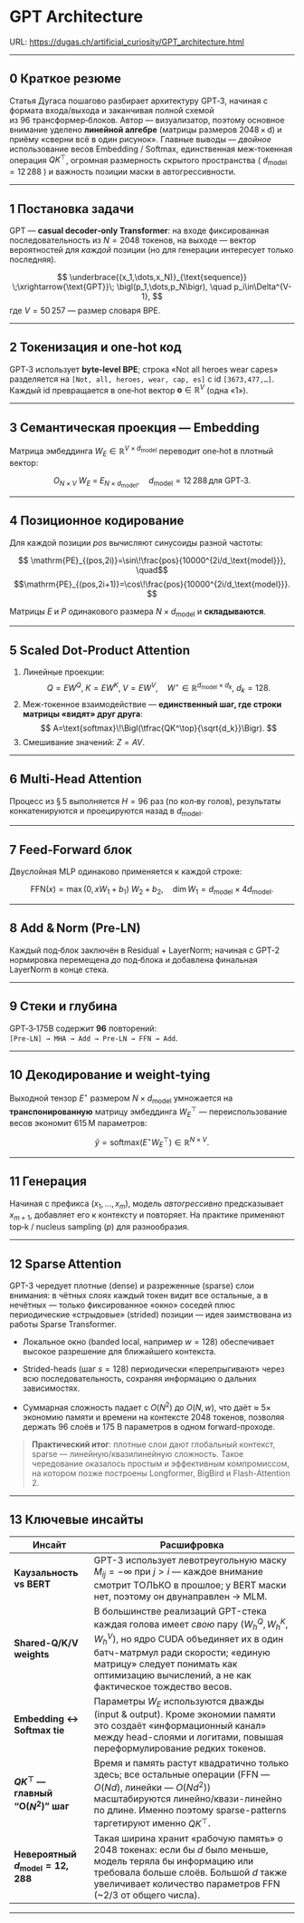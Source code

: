 
# GPT Architecture 

URL: https://dugas.ch/artificial_curiosity/GPT_architecture.html

---

## 0 Краткое резюме
Статья Дугаса пошагово разбирает архитектуру GPT‑3, начиная с формата входа/выхода и заканчивая полной схемой из 96 трансформер‑блоков. Автор — визуализатор, поэтому основное внимание уделено **линейной алгебре** (матрицы размеров 2048 × d) и приёму «сверни всё в один рисунок». Главные выводы — *двойное* использование весов Embedding / Softmax, единственная меж‑токенная операция $QK^\top$, огромная размерность скрытого пространства ( $d_\text{model}=12\,288$ ) и важность позиции маски в автогрессивности.

---

## 1 Постановка задачи
GPT — **casual decoder‑only Transformer**: на входе фиксированная последовательность из $N=2048$ токенов, на выходе — вектор вероятностей для *каждой* позиции (но для генерации интересует только последняя).

$$
\underbrace{(x_1,\dots,x_N)}_{\text{sequence}}
\;\xrightarrow{\text{GPT}}\;
\bigl(p_1,\dots,p_N\bigr), \quad
p_i\in\Delta^{V-1},
$$
где $V=50\,257$ — размер словаря BPE.

---

## 2 Токенизация и one‑hot код
GPT‑3 использует **byte‑level BPE**; строка «Not all heroes wear capes» разделяется на `[Not, all, heroes, wear, cap, es]` с id `[3673,477,…]`.  
Каждый id превращается в one‑hot вектор $\mathbf{o}\in\mathbb R^{V}$ (одна «1»).

---

## 3 Семантическая проекция — Embedding  
Матрица эмбеддинга $W_E\in\mathbb R^{V\times d_\text{model}}$ переводит one‑hot в плотный вектор:

$$
O_{N\times V}\;W_E\;=\;E_{N\times d_\text{model}},\quad
d_\text{model}=12\,288\,\text{для GPT‑3}.
$$

---

## 4 Позиционное кодирование  
Для каждой позиции $pos$ вычисляют синусоиды разной частоты:

$$
\mathrm{PE}_{(pos,2i)}=\sin\!\frac{pos}{10000^{2i/d_\text{model}}},
\quad$$
$$\mathrm{PE}_{(pos,2i+1)}=\cos\!\frac{pos}{10000^{2i/d_\text{model}}}.
$$

Матрицы $E$ и $P$ одинакового размера $N\times d_\text{model}$ и **складываются**.

---

## 5 Scaled Dot‑Product Attention  

1. Линейные проекции:
   $$
   Q=EW^Q,\;K=EW^K,\;V=EW^V,\quad
   W^\star \in \mathbb R^{d_\text{model}\times d_k},\ d_k=128.
   $$
2. Меж‑токенное взаимодействие — **единственный шаг, где строки матрицы «видят» друг друга**:
   $$
   A=\text{softmax}\!\Bigl(\tfrac{QK^\top}{\sqrt{d_k}}\Bigr).
   $$
3. Смешивание значений: $Z=AV$.

---

## 6 Multi‑Head Attention  
Процесс из § 5 выполняется $H=96$ раз (по кол‑ву голов), результаты конкатенируются и проецируются назад в $d_\text{model}$.

---

## 7 Feed‑Forward блок
Двуслойная MLP одинаково применяется к каждой строке:

$$
\mathrm{FFN}(x)=\max(0,xW_1+b_1)\;W_2+b_2,
\quad
\dim W_1 = d_\text{model}\times4d_\text{model}.
$$

---

## 8 Add & Norm (Pre‑LN)  
Каждый под‑блок заключён в Residual + LayerNorm; начиная с GPT‑2 нормировка перемещена *до* под‑блока и добавлена финальная LayerNorm в конце стека.

---

## 9 Стеки и глубина  
GPT‑3‑175B содержит **96** повторений:  
`[Pre‑LN] → MHA → Add → Pre‑LN → FFN → Add`.

---

## 10 Декодирование и weight‑tying  
Выходной тензор $E^\star$ размером $N\times d_\text{model}$ умножается на **транспонированную** матрицу эмбеддинга $W_E^\top$ — переиспользование весов экономит 615 M параметров:

$$
\hat y = \text{softmax}\bigl(E^\star W_E^\top\bigr)\in\mathbb R^{N\times V}.
$$

---

## 11 Генерация
Начиная с префикса $(x_1,\dots,x_m)$, модель *автогрессивно* предсказывает $x_{m+1}$, добавляет его к контексту и повторяет. На практике применяют top‑k / nucleus sampling ($p$) для разнообразия.

---

## 12 Sparse Attention  
GPT-3 чередует плотные (dense) и разреженные (sparse) слои внимания: в чётных слоях каждый токен видит все остальные, а в нечётных — только фиксированное «окно» соседей плюс периодические «стрыдовые» (strided) позиции — идея заимствована из работы Sparse Transformer.

* Локальное окно (banded local, например $w=128$) обеспечивает высокое разрешение для ближайшего контекста.

* Strided-heads (шаг $s=128$) периодически «перепрыгивают» через всю последовательность, сохраняя информацию о дальних зависимостях.

* Суммарная сложность падает с $O(N^{2})$ до $O(N,w)$, что даёт ≈ 5× экономию памяти и времени на контексте 2048 токенов, позволяя держать 96 слоёв и 175 B параметров в одном forward-проходе.

> **Практический итог**: плотные слои дают глобальный контекст, sparse — линейную/квазилинейную сложность. Такое чередование оказалось простым и эффективным компромиссом, на котором позже построены Longformer, BigBird и Flash-Attention 2.
---

## 13 Ключевые инсайты  
| Инсайт                                       | Расшифровка                                                                                                                                                                                                                                                                      |
| -------------------------------------------- | -------------------------------------------------------------------------------------------------------------------------------------------------------------------------------------------------------------------------------------------------------------------------------- |
| **Каузальность vs BERT**                     | GPT-3 использует левотреугольную маску $M_{ij}=-\infty$ при $j>i$ — каждое внимание смотрит ТОЛЬКО в прошлое; у BERT маски нет, поэтому он двунаправлен → MLM.                                                                                            |
| **Shared-Q/K/V weights**                    | В большинстве реализаций GPT-стека каждая голова имеет *свою* пару $(W_h^Q,W_h^K,W_h^V)$, но ядро CUDA объединяет их в один батч-матрмул ради скорости; «единую матрицу» следует понимать как оптимизацию вычислений, а не как фактическое тождество весов.|
| **Embedding ↔ Softmax tie**                  | Параметры $W_E$ используются дважды (input & output). Кроме экономии памяти это создаёт «информационный канал» между head-слоями и логитами, повышая переформулирование редких токенов.                                                          |
| **$QK^\top$ — главный “O($N^2$)” шаг**   | Время и память растут квадратично только здесь; все остальные операции (FFN — $O(Nd)$, линейки — $O(Nd^2)$) масштабируются линейно/квази-линейно по длине. Именно поэтому sparse-patterns таргетируют именно $QK^\top$.            |
| **Невероятный $d_{\text{model}}=12,288$** | Такая ширина хранит «рабочую память» о 2048 токенах: если бы $d$ было меньше, модель теряла бы информацию или требовала больше слоёв. Большой $d$ также увеличивает количество параметров FFN (\~2/3 от общего числа).                               |

---